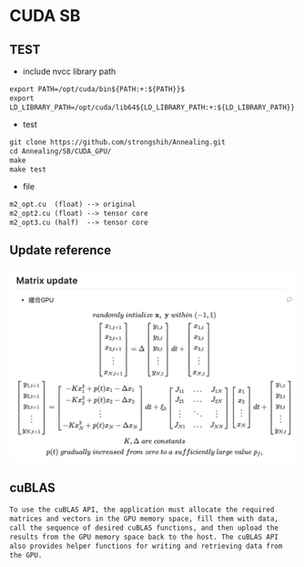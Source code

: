 # CUDA SB

## TEST

- include nvcc library path

```
export PATH=/opt/cuda/bin${PATH:+:${PATH}}$
export LD_LIBRARY_PATH=/opt/cuda/lib64${LD_LIBRARY_PATH:+:${LD_LIBRARY_PATH}}
```

- test

```
git clone https://github.com/strongshih/Annealing.git
cd Annealing/SB/CUDA_GPU/
make
make test
```

- file

```
m2_opt.cu  (float) --> original
m2_opt2.cu (float) --> tensor core
m2_opt3.cu (half)  --> tensor core
```

## Update reference

![](./stats/update.png)

## cuBLAS

```
To use the cuBLAS API, the application must allocate the required matrices and vectors in the GPU memory space, fill them with data, call the sequence of desired cuBLAS functions, and then upload the results from the GPU memory space back to the host. The cuBLAS API also provides helper functions for writing and retrieving data from the GPU. 
```
